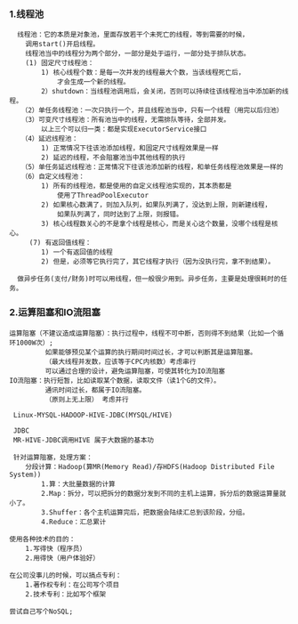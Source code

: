 ### 1.线程池
      线程池：它的本质是对象池，里面存放若干个未死亡的线程，等到需要的时候，
        调用start()开启线程。
        线程池当中的线程分为两个部分，一部分是处于运行，一部分处于排队状态。
        (1) 固定尺寸线程池：
            1) 核心线程个数：是每一次并发的线程最大个数，当该线程死亡后，
                才会生成一个新的线程。
            2）shutdown：当线程池调用后，会关闭，否则可以持续往该线程池当中添加新的线程。
       （2）单任务线程池：一次只执行一个，并且线程池当中，只有一个线程（用完以后归池）
       （3）可变尺寸线程池：所有池当中的线程，无需排队等待，全部并发。
            以上三个可以归一类：都是实现ExecutorService接口
       （4）延迟线程池：
            1) 正常情况下往该池添加线程，和固定尺寸线程效果是一样
            2) 延迟的线程，不会阻塞池当中其他线程的执行
       （5）单任务延迟线程池：正常情况下往该池添加新的线程，和单任务线程池效果是一样的
       （6）自定义线程池：
            1) 所有的线程池，都是使用的自定义线程池实现的，其本质都是
                使用了ThreadPoolExecutor
            2) 如果核心数满了，则加入队列，如果队列满了，没达到上限，则新建线程，
                如果队列满了，同时达到了上限，则报错。
            3) 核心线程数关心的不是拿个线程是核心，而是关心这个数量，没哪个线程是核心。
         (7) 有返回值线程：
            1) 一个有返回值的线程
            2) 但是，必须等它执行完了，其它线程才执行（因为没执行完，拿不到结果）。
            
      做异步任务(支付/财务)时可以用线程，但一般很少用到。异步任务，主要是处理很耗时的任务。
         
### 2.运算阻塞和IO流阻塞
    运算阻塞（不建议造成运算阻塞）：执行过程中，线程不可中断，否则得不到结果（比如一个循环1000W次）;
             如果能够预见某个运算的执行期间时间过长，才可以判断其是运算阻塞。
             （最大线程并发数，应该等于CPC内核数）考虑串行
             可以通过合理的设计，避免运算阻塞，可使其转化为IO流阻塞
    IO流阻塞：执行短暂，比如读取某个数据，读取文件（读1个G的文件）。
             通讯时间过长，都属于IO流阻塞。
             （原则上无上限） 考虑并行
     
     Linux-MYSQL-HADOOP-HIVE-JDBC(MYSQL/HIVE)
     
     JDBC
     MR-HIVE-JDBC调用HIVE 属于大数据的基本功
             
     针对运算阻塞，处理方案：       
        分段计算：Hadoop(算MR(Memory Read)/存HDFS(Hadoop Distributed File System))
            1.算：大批量数据的计算
            2.Map：拆分，可以把拆分的数据分发到不同的主机上运算，拆分后的数据运算量就小了。
            3.Shuffer：各个主机运算完后，把数据会陆续汇总到该阶段，分组。
            4.Reduce：汇总累计
            
    使用各种技术的目的：
        1.写得快（程序员）
        2.用得快（用户体验好）
        
    在公司没事儿的时候，可以搞点专利：
        1.著作权专利：在公司写个项目
        2.技术专利：比如写个框架

    尝试自己写个NoSQL;
        